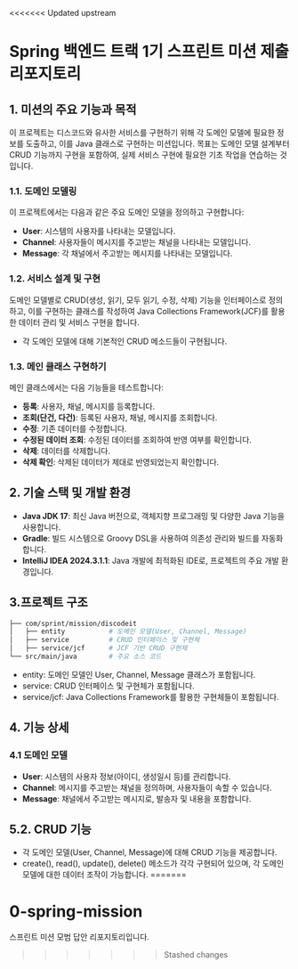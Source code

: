 <<<<<<< Updated upstream
# Spring 백엔드 트랙 1기 스프린트 미션 제출 리포지토리

## 1. 미션의 주요 기능과 목적
이 프로젝트는 디스코드와 유사한 서비스를 구현하기 위해 각 도메인 모델에 필요한 정보를 도출하고, 이를 Java 클래스로 구현하는 미션입니다. 목표는 도메인 모델 설계부터 CRUD 기능까지 구현을 포함하여, 실제 서비스 구현에 필요한 기초 작업을 연습하는 것입니다.

### 1.1. 도메인 모델링
이 프로젝트에서는 다음과 같은 주요 도메인 모델을 정의하고 구현합니다:
- **User**: 시스템의 사용자를 나타내는 모델입니다.
- **Channel**: 사용자들이 메시지를 주고받는 채널을 나타내는 모델입니다.
- **Message**: 각 채널에서 주고받는 메시지를 나타내는 모델입니다.

### 1.2. 서비스 설계 및 구현
도메인 모델별로 CRUD(생성, 읽기, 모두 읽기, 수정, 삭제) 기능을 인터페이스로 정의하고, 이를 구현하는 클래스를 작성하여 Java Collections Framework(JCF)를 활용한 데이터 관리 및 서비스 구현을 합니다.
- 각 도메인 모델에 대해 기본적인 CRUD 메소드들이 구현됩니다.

### 1.3. 메인 클래스 구현하기
메인 클래스에서는 다음 기능들을 테스트합니다:
- **등록**: 사용자, 채널, 메시지를 등록합니다.
- **조회(단건, 다건)**: 등록된 사용자, 채널, 메시지를 조회합니다.
- **수정**: 기존 데이터를 수정합니다.
- **수정된 데이터 조회**: 수정된 데이터를 조회하여 반영 여부를 확인합니다.
- **삭제**: 데이터를 삭제합니다.
- **삭제 확인**: 삭제된 데이터가 제대로 반영되었는지 확인합니다.

## 2. 기술 스택 및 개발 환경

- **Java JDK 17**: 최신 Java 버전으로, 객체지향 프로그래밍 및 다양한 Java 기능을 사용합니다.
- **Gradle**: 빌드 시스템으로 Groovy DSL을 사용하여 의존성 관리와 빌드를 자동화합니다.
- **IntelliJ IDEA 2024.3.1.1**: Java 개발에 최적화된 IDE로, 프로젝트의 주요 개발 환경입니다.

## 3.프로젝트 구조

```bash
├── com/sprint/mission/discodeit
│   ├── entity           # 도메인 모델(User, Channel, Message)
│   ├── service          # CRUD 인터페이스 및 구현체
│   ├── service/jcf      # JCF 기반 CRUD 구현체
└── src/main/java        # 주요 소스 코드
```
- entity: 도메인 모델인 User, Channel, Message 클래스가 포함됩니다.
- service: CRUD 인터페이스 및 구현체가 포함됩니다.
- service/jcf: Java Collections Framework를 활용한 구현체들이 포함됩니다.

## 4. 기능 상세
### 4.1 도메인 모델
- **User**: 시스템의 사용자 정보(아이디, 생성일시 등)를 관리합니다.
- **Channel**: 메시지를 주고받는 채널을 정의하며, 사용자들이 속할 수 있습니다.
- **Message**: 채널에서 주고받는 메시지로, 발송자 및 내용을 포함합니다.
## 5.2. CRUD 기능
- 각 도메인 모델(User, Channel, Message)에 대해 CRUD 기능을 제공합니다.
- create(), read(), update(), delete() 메소드가 각각 구현되어 있으며, 각 도메인 모델에 대한 데이터 조작이 가능합니다.
=======
# 0-spring-mission
스프린트 미션 모범 답안 리포지토리입니다.
>>>>>>> Stashed changes
